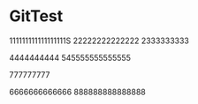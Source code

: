 # GitTest

111111111111111111S
22222222222222
2333333333

4444444444
545555555555555

777777777

6666666666666
888888888888888